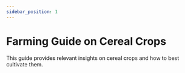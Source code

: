 ```yaml
---
sidebar_position: 1
---
```


# Farming Guide on Cereal Crops

This guide provides relevant insights on cereal crops and how to best cultivate them.



